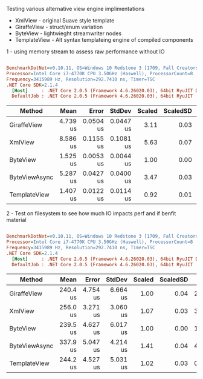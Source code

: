 Testing various alternative view engine implimentations

- XmlView - original Suave style template
- GiraffeView - struct/enum variation
- ByteView - lightwieght streamwriter nodes
- TemplateView - Alt syntax templateing engine of compiled components 

1 - using memory stream to assess raw performance without IO 

``` ini

BenchmarkDotNet=v0.10.11, OS=Windows 10 Redstone 3 [1709, Fall Creators Update] (10.0.16299.192)
Processor=Intel Core i7-4770K CPU 3.50GHz (Haswell), ProcessorCount=8
Frequency=3415989 Hz, Resolution=292.7410 ns, Timer=TSC
.NET Core SDK=2.1.4
  [Host]     : .NET Core 2.0.5 (Framework 4.6.26020.03), 64bit RyuJIT DEBUG
  DefaultJob : .NET Core 2.0.5 (Framework 4.6.26020.03), 64bit RyuJIT


```
|        Method |     Mean |     Error |    StdDev | Scaled | ScaledSD |  Gen 0 | Allocated |
|-------------- |---------:|----------:|----------:|-------:|---------:|-------:|----------:|
|   GiraffeView | 4.739 us | 0.0504 us | 0.0447 us |   3.11 |     0.03 | 1.4801 |    6240 B |
|       XmlView | 8.586 us | 0.1155 us | 0.1081 us |   5.63 |     0.07 | 3.3417 |   14040 B |
|      ByteView | 1.525 us | 0.0053 us | 0.0044 us |   1.00 |     0.00 | 0.2899 |    1224 B |
| ByteViewAsync | 5.287 us | 0.0427 us | 0.0400 us |   3.47 |     0.03 | 1.1673 |    4904 B |
|  TemplateView | 1.407 us | 0.0122 us | 0.0114 us |   0.92 |     0.01 | 0.1469 |     624 B |


2 - Test on filesystem to see how much IO impacts perf and if benfit material

``` ini

BenchmarkDotNet=v0.10.11, OS=Windows 10 Redstone 3 [1709, Fall Creators Update] (10.0.16299.192)
Processor=Intel Core i7-4770K CPU 3.50GHz (Haswell), ProcessorCount=8
Frequency=3415989 Hz, Resolution=292.7410 ns, Timer=TSC
.NET Core SDK=2.1.4
  [Host]     : .NET Core 2.0.5 (Framework 4.6.26020.03), 64bit RyuJIT DEBUG
  DefaultJob : .NET Core 2.0.5 (Framework 4.6.26020.03), 64bit RyuJIT


```
|        Method |     Mean |    Error |   StdDev | Scaled | ScaledSD |  Gen 0 | Allocated |
|-------------- |---------:|---------:|---------:|-------:|---------:|-------:|----------:|
|   GiraffeView | 240.4 us | 4.754 us | 6.664 us |   1.00 |     0.04 | 2.4414 |   10.3 KB |
|       XmlView | 256.0 us | 3.271 us | 3.060 us |   1.07 |     0.03 | 3.9063 |  17.91 KB |
|      ByteView | 239.5 us | 4.627 us | 6.017 us |   1.00 |     0.00 | 1.2207 |   5.39 KB |
| ByteViewAsync | 337.9 us | 5.047 us | 4.214 us |   1.41 |     0.04 | 4.8828 |   2.69 KB |
|  TemplateView | 244.2 us | 4.527 us | 5.031 us |   1.02 |     0.03 | 0.9766 |   4.81 KB |